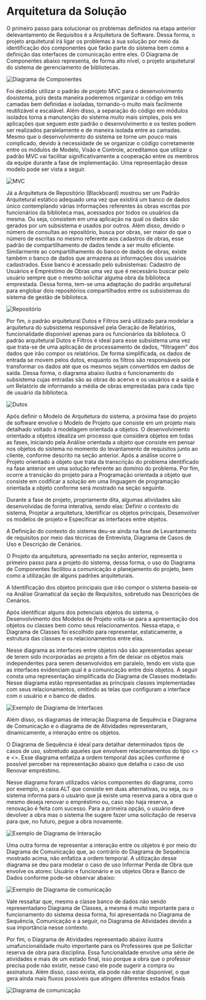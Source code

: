 # Arquitetura da Solução

O primeiro passo para solucionar os problemas definidos na etapa anterior delevantamento de Requisitos é a Arquitetura de Software. Dessa forma, o projeto arquitetural irá ligar os problemas à sua solução por meio da identificação dos componentes que farão parte do sistema bem como a definição das interfaces de comunicação entre eles. O Diagrama de Componentes abaixo representa, de forma alto nível, o projeto arquitetural do sistema de gerenciamento de bibliotecas.

![Diagrama de Componentes](https://github.com/ICEI-PUC-Minas-PMV-ADS/Biblioteca-Dona-Benicia/blob/main/docs/img/diagramaDeComponentes.png)

Foi decidido utilizar o padrão de projeto MVC para o desenvolvimento dosistema, pois desta maneira poderemos organizar o código em três camadas bem definidas e isoladas, tornando-o muito mais facilmente reutilizável e escalável. Além disso, a separação do código em módulos isolados torna a manutenção do sistema muito mais simples, pois em aplicações que seguem este padrão o desenvolvimento e os testes podem ser realizados paralelamente e de maneira isolada entre as camadas. Mesmo que o desenvolvimento do sistema se torne um pouco mais complicado, devido à necessidade de se organizar o código corretamente entre os módulos de Modelo, Visão e Controle, acreditamos que utilizar o padrão MVC vai facilitar significativamente a cooperação entre os membros da equipe durante a fase de implementação. Uma representação desse modelo pode ser vista a seguir.

![MVC](https://github.com/ICEI-PUC-Minas-PMV-ADS/Biblioteca-Dona-Benicia/blob/main/docs/img/mvc.png)

Já a Arquitetura de Repositório (Blackboard) mostrou ser um Padrão Arquitetural estático adequado uma vez que existirá um banco de dados único contemplando várias informações referentes às obras escritas por funcionários da biblioteca mas, acessados por todos os usuários da mesma. Ou seja, consistem em uma aplicação na qual os dados são gerados por um subsistema e usados por outros. Além disso, devido o número de consultas ao repositório, busca por obras, ser maior do que o número de escritas no mesmo referente aos cadastros de obras, esse padrão de compartilhamento de dados tende a ser muito eficiente.  Similarmente ao compartilhamento do banco de dados de obras, existe também o banco de dados que armazena as informações dos usuários cadastrados. Esse
banco é acessado pelo subsistemas: Cadastro de Usuários e Empréstimo de Obras uma vez que é necessário buscar pelo usuário sempre que o mesmo solicitar alguma obra da biblioteca emprestada. Dessa forma, tem-se uma adaptação do padrão arquitetural para englobar dois repositórios compartilhados entre os subsistemas do sistema de gestão de biblioteca.

![Repositório](https://github.com/ICEI-PUC-Minas-PMV-ADS/Biblioteca-Dona-Benicia/blob/main/docs/img/mvc2.png)

Por fim, o padrão arquitetural Dutos e Filtros será utilizado para modelar a arquitetura do subsistema responsável pela Geração de Relatórios, funcionalidade disponível apenas para os funcionários da biblioteca. O padrão arquitetural Dutos e Filtros é ideal para esse subsistema uma vez que trata-se de uma aplicação de processamento de dados, “filtragem” dos dados que irão compor os relatórios. De forma simplificada, os dados de entrada se movem pelos dutos, enquanto os filtros são responsáveis por transformar os dados até que os mesmos sejam convertidos em dados de saída. Dessa forma, o diagrama abaixo ilustra o funcionamento do subsistema cujas entradas são as obras do acervo e os usuários e a saída é um Relatório de informando a média de obras emprestadas para cada tipo de usuário da biblioteca.

![Dutos](https://github.com/ICEI-PUC-Minas-PMV-ADS/Biblioteca-Dona-Benicia/blob/main/docs/img/dutos.png)

Após definir o Modelo de Arquitetura do sistema, a próxima fase do projeto de software envolve o Modelo de Projeto que consiste em um projeto mais detalhado voltado à modelagem orientada a objetos. O desenvolvimento orientado a objetos idealiza um processo que considera objetos em todas as fases, iniciando pela Análise orientada a objeto que consiste em pensar nos objetos do sistema no momento do levantamento de requisitos junto ao cliente, conforme descrito na seção anterior. Após a análise ocorre o Projeto orientado a objeto que trata da transcrição do problema identificado na fase anterior em uma solução referente ao domínio do problema. Por fim, ocorre a transição do projeto para a Programação orientada a objeto que consiste em codificar a solução em uma linguagem de
programação orientada a objeto conforme será mostrado na seção seguinte.

Durante a fase de projeto, propriamente dita, algumas atividades são desenvolvidas de forma interativa, sendo elas: Definir o contexto do sistema,
Projetar a arquitetura, Identificar os objetos principais, Desenvolver os modelos de projeto e Especificar as interfaces entre objetos.

A Definição do contexto do sistema deu-se ainda na fase de Levantamento de requisitos por meio das técnicas de Entrevista, Diagrama de Casos de Uso e Descrição de Cenários.

O Projeto da arquitetura, apresentado na seção anterior, representa o primeiro passo para a projeto do sistema, dessa forma, o uso do Diagrama de Componentes facilitou a comunicação e planejamento do projeto, bem como a utilização de alguns padrões arquiteturais.

A Identificação dos objetos principais que irão compor o sistema baseia-se na Análise Gramatical da seção de Requisitos, sobretudo nas Descrições de Cenários.

Após identificar alguns dos potenciais objetos do sistema, o Desenvolvimento dos Modelos de Projeto volta-se para a apresentação dos objetos ou classes bem como seus relacionamentos. Nessa etapa, o Diagrama de Classes foi escolhido para representar, estaticamente, a estrutura das classes e os relacionamentos entre elas.

Nesse diagrama as interfaces entre objetos não são apresentadas apesar de terem sido incorporadas ao projeto a fim de deixar os objetos mais independentes para serem desenvolvidos em paralelo, tendo em vista que as interfaces evidenciam qual é a comunicação entre dois objetos. A seguir consta uma representação simplificada do Diagrama de Classes modelado. Nesse diagrama estão representadas as principais classes implementadas com seus relacionamentos, omitindo as telas que configuram a interface com o usuário e o banco de dados.

![Exemplo de Diagrama de Interfaces](https://github.com/ICEI-PUC-Minas-PMV-ADS/Biblioteca-Dona-Benicia/blob/main/docs/img/diagramaDeInterfaces.png)

Além disso, os diagramas de interação Diagrama de Sequência e Diagrama de Comunicação e o diagrama de de Atividades representaram, dinamicamente, a interação entre os objetos.

O Diagrama de Sequência é ideal para detalhar determinados tipos de casos de uso, sobretudo aqueles que envolvem relacionamentos do tipo <<include>> e <<extend>>. Esse diagrama enfatiza a ordem temporal das ações conforme é possível perceber na representação abaixo que detalha o caso de uso Renovar empréstimo.

Nesse diagrama foram utilizados vários componentes do diagrama, como por exemplo, a caixa ALT que consiste em duas alternativas, ou seja, ou o sistema informa para o usuário que já existe uma reserva para a obra que o mesmo deseja renovar o empréstimo ou, caso não haja reserva, a renovação é feita com sucesso. Para a primeira opção, o usuário deve devolver a obra mas o sistema lhe sugere fazer uma solicitação de reserva para que, no futuro, pegue a obra novamente.
  
![Exemplo de Diagrama de Interação](https://github.com/ICEI-PUC-Minas-PMV-ADS/Biblioteca-Dona-Benicia/blob/main/docs/img/diagramauso2.png)
  
Uma outra forma de representar a interação entre os objetos é por meio do Diagrama de Comunicação que, ao contrário do Diagrama de Sequência mostrado
acima, não enfatiza a ordem temporal. A utilização desse diagrama se deu para modelar o caso de uso Informar Perda de Obra que envolve os atores: Usuário e
funcionário e os objetos Obra e Banco de Dados conforme pode-se observar abaixo:

  ![Exemplo de Diagrama de comunicação](https://github.com/ICEI-PUC-Minas-PMV-ADS/Biblioteca-Dona-Benicia/blob/main/docs/img/diagramadecomunicacao.png)

 Vale ressaltar que, mesmo a classe banco de dados não sendo representadano Diagrama de Classes, a mesma é muito importante para o funcionamento do sistema dessa forma, foi apresentada no Diagrama de Sequência, Comunicação e a seguir, no Diagrama de Atividades devido a sua importância nesse contexto.

Por fim, o Diagrama de Atividades representado abaixo ilustra umafuncionalidade muito importante para os Professores que pe Solicitar reserva de obra para disciplina. Essa funcionalidade envolve uma série de atividades e mais de um estado final, isso porque a obra que o professor precisa pode não existir, nesse
caso ele pode sugerir a compra ou assinatura. Além disso, caso exista, ela pode não estar disponível, o que gera ainda mais fluxos possíveis que atingem diferentes estados finais

![Diagrama de comunicação](https://github.com/ICEI-PUC-Minas-PMV-ADS/Biblioteca-Dona-Benicia/blob/main/docs/img/diagrama5.png) 
